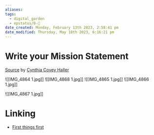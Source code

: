 ```yaml
---
aliases: 
tags:
  - digital_garden
  - epstatus/0-🌰
date_created: Monday, February 13th 2023, 2:58:41 pm
date_modified: Thursday, May 18th 2023, 6:16:21 pm
---
```

# Write your Mission Statement
[Source](https://www.blinkist.com/guides/the-principles-of-goal-setting-with-cynthia-covey-haller/tools/Cynthia-Covey-Haller-Write-Your-Mission-Statement) by [Cynthia Covey Haller](https://www.franklincovey.com/) 

![[IMG_4864 1.jpg]]
![[IMG_4868 1.jpg]]
![[IMG_4865 1.jpg]]
![[IMG_4866 1.jpg]]


![[IMG_4867 1.jpg]]


# Linking
+ [First things first](https://www.blinkist.com/de/app/books/first-things-first-en)